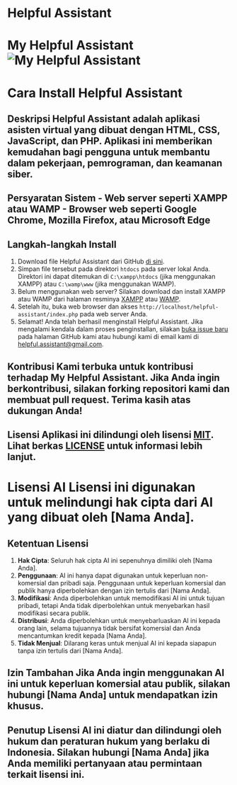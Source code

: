 # Helpful Assistant

# My Helpful Assistant ![My Helpful Assistant](https://example.com/my_helpful_assistant.png)

# Cara Install Helpful Assistant 
## Deskripsi Helpful Assistant adalah aplikasi asisten virtual yang dibuat dengan HTML, CSS, JavaScript, dan PHP. Aplikasi ini memberikan kemudahan bagi pengguna untuk membantu dalam pekerjaan, pemrograman, dan keamanan siber. 
## Persyaratan Sistem - Web server seperti XAMPP atau WAMP - Browser web seperti Google Chrome, Mozilla Firefox, atau Microsoft Edge 
## Langkah-langkah Install 
1. Download file Helpful Assistant dari GitHub [di sini](https://github.com/Athallah1234/Helpful-Assistant/archive/refs/heads/main.zip).
2. Simpan file tersebut pada direktori `htdocs` pada server lokal Anda. Direktori ini dapat ditemukan di `C:\xampp\htdocs` (jika menggunakan XAMPP) atau `C:\wamp\www` (jika menggunakan WAMP).
3. Belum menggunakan web server? Silakan download dan install XAMPP atau WAMP dari halaman resminya [XAMPP](https://www.apachefriends.org/download.html) atau [WAMP](https://sourceforge.net/projects/wampserver/files/).
4. Setelah itu, buka web browser dan akses `http://localhost/helpful-assistant/index.php` pada web server Anda.
5. Selamat! Anda telah berhasil menginstall Helpful Assistant. Jika mengalami kendala dalam proses penginstallan, silakan [buka issue baru](https://github.com/contohusername/helpful-assistant/issues) pada halaman GitHub kami atau hubungi kami di email kami di [helpful.assistant@gmail.com](mailto:helpful.assistant@gmail.com).

## Kontribusi Kami terbuka untuk kontribusi terhadap My Helpful Assistant. Jika Anda ingin berkontribusi, silakan forking repositori kami dan membuat pull request. Terima kasih atas dukungan Anda!

## Lisensi Aplikasi ini dilindungi oleh lisensi [MIT](https://opensource.org/licenses/MIT). Lihat berkas [LICENSE](https://github.com/Athallah1234/Helpful-Assistant/blob/main/LICENSE) untuk informasi lebih lanjut.

# Lisensi AI Lisensi ini digunakan untuk melindungi hak cipta dari AI yang dibuat oleh [Nama Anda]. 
## Ketentuan Lisensi 
1. **Hak Cipta**: Seluruh hak cipta AI ini sepenuhnya dimiliki oleh [Nama Anda].
2. **Penggunaan**: AI ini hanya dapat digunakan untuk keperluan non-komersial dan pribadi saja. Penggunaan untuk keperluan komersial dan publik hanya diperbolehkan dengan izin tertulis dari [Nama Anda].
3. **Modifikasi**: Anda diperbolehkan untuk memodifikasi AI ini untuk tujuan pribadi, tetapi Anda tidak diperbolehkan untuk menyebarkan hasil modifikasi secara publik.
4. **Distribusi**: Anda diperbolehkan untuk menyebarluaskan AI ini kepada orang lain, selama tujuannya tidak bersifat komersial dan Anda mencantumkan kredit kepada [Nama Anda].
5. **Tidak Menjual**: Dilarang keras untuk menjual AI ini kepada siapapun tanpa izin tertulis dari [Nama Anda].
## Izin Tambahan Jika Anda ingin menggunakan AI ini untuk keperluan komersial atau publik, silakan hubungi [Nama Anda] untuk mendapatkan izin khusus.
## Penutup Lisensi AI ini diatur dan dilindungi oleh hukum dan peraturan hukum yang berlaku di Indonesia. Silakan hubungi [Nama Anda] jika Anda memiliki pertanyaan atau permintaan terkait lisensi ini.
